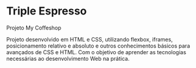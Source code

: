 # Triple Espresso

Projeto My Coffeshop

Projeto desenvolvido em HTML e CSS, utilizando flexbox, iframes, posicionamento relativo e absoluto e outros conhecimentos básicos para avançados de CSS e HTML. Com o objetivo de aprender as tecnologias necessárias ao desenvolvimento Web na prática.
